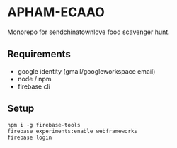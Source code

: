 # APHAM-ECAAO

Monorepo for sendchinatownlove food scavenger hunt. 


## Requirements
- google identity (gmail/googleworkspace email)
- node / npm 
- firebase cli 


## Setup
``` 
npm i -g firebase-tools
firebase experiments:enable webframeworks
firebase login
``` 

